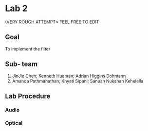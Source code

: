 # Lab 2
(VERY ROUGH ATTEMPT< FEEL FREE TO EDIT
## Goal
To implement the filter

## Sub- team
1. JinJie Chen; Kenneth Huaman; Adrian Higgins Dohmann
2. Amanda Pathmanathan; Khyati Sipani; Sanush Nukshan Kehelella

## Lab Procedure

### Audio






### Optical




